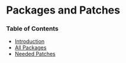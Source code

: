 # Packages and Patches

### Table of Contents

- [Introduction](./01-Introduction.md)
- [All Packages](./02-All-Packages.md)
- [Needed Patches](./03-Needed-Patches.md)
